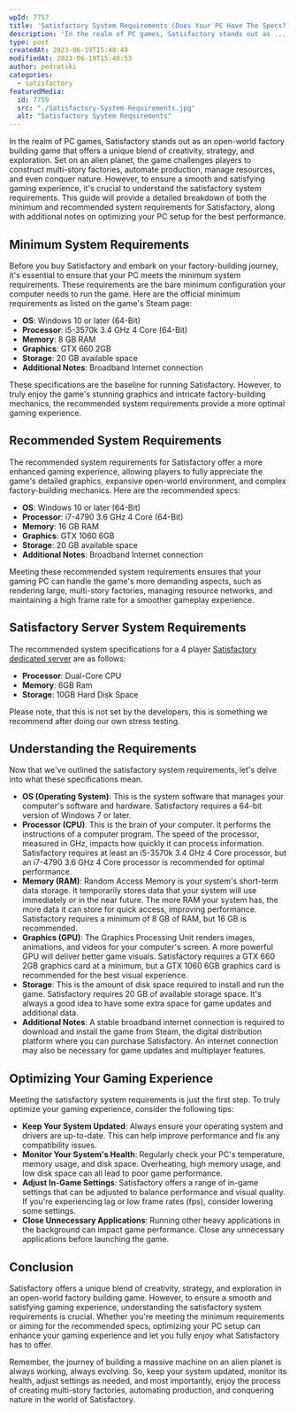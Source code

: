 ```yaml
---
wpId: 7757
title: 'Satisfactory System Requirements (Does Your PC Have The Specs?)'
description: 'In the realm of PC games, Satisfactory stands out as ...'
type: post
createdAt: 2023-06-19T15:48:49
modifiedAt: 2023-06-19T15:48:53
author: pedrotski
categories:
  - satisfactory
featuredMedia:
  id: 7759
  src: "./Satisfactory-System-Requirements.jpg"
  alt: "Satisfactory System Requirements"
---
```



In the realm of PC games, Satisfactory stands out as an open-world factory building game that offers a unique blend of creativity, strategy, and exploration. Set on an alien planet, the game challenges players to construct multi-story factories, automate production, manage resources, and even conquer nature. However, to ensure a smooth and satisfying gaming experience, it's crucial to understand the satisfactory system requirements. This guide will provide a detailed breakdown of both the minimum and recommended system requirements for Satisfactory, along with additional notes on optimizing your PC setup for the best performance.

## Minimum System Requirements

Before you buy Satisfactory and embark on your factory-building journey, it's essential to ensure that your PC meets the minimum system requirements. These requirements are the bare minimum configuration your computer needs to run the game. Here are the official minimum requirements as listed on the game's Steam page:

*   **OS**: Windows 10 or later (64-Bit)
*   **Processor**: i5-3570k 3.4 GHz 4 Core (64-Bit)
*   **Memory**: 8 GB RAM
*   **Graphics**: GTX 660 2GB
*   **Storage**: 20 GB available space
*   **Additional Notes**: Broadband Internet connection

These specifications are the baseline for running Satisfactory. However, to truly enjoy the game's stunning graphics and intricate factory-building mechanics, the recommended system requirements provide a more optimal gaming experience.

## Recommended System Requirements

The recommended system requirements for Satisfactory offer a more enhanced gaming experience, allowing players to fully appreciate the game's detailed graphics, expansive open-world environment, and complex factory-building mechanics. Here are the recommended specs:

*   **OS**: Windows 10 or later (64-Bit)
*   **Processor**: i7-4790 3.6 GHz 4 Core (64-Bit)
*   **Memory**: 16 GB RAM
*   **Graphics**: GTX 1060 6GB
*   **Storage**: 20 GB available space
*   **Additional Notes**: Broadband Internet connection

Meeting these recommended system requirements ensures that your gaming PC can handle the game's more demanding aspects, such as rendering large, multi-story factories, managing resource networks, and maintaining a high frame rate for a smoother gameplay experience.

## Satisfactory Server System Requirements

The recommended system specifications for a 4 player [Satisfactory dedicated server](https://www.ghostcap.com/satisfactory-dedicated-server/) are as follows:

*   **Processor**: Dual-Core CPU
*   **Memory**: 6GB Ram
*   **Storage**: 10GB Hard Disk Space

Please note, that this is not set by the developers, this is something we recommend after doing our own stress testing.

## Understanding the Requirements

Now that we've outlined the satisfactory system requirements, let's delve into what these specifications mean.

*   **OS (Operating System)**: This is the system software that manages your computer's software and hardware. Satisfactory requires a 64-bit version of Windows 7 or later.
*   **Processor (CPU)**: This is the brain of your computer. It performs the instructions of a computer program. The speed of the processor, measured in GHz, impacts how quickly it can process information. Satisfactory requires at least an i5-3570k 3.4 GHz 4 Core processor, but an i7-4790 3.6 GHz 4 Core processor is recommended for optimal performance.
*   **Memory (RAM)**: Random Access Memory is your system's short-term data storage. It temporarily stores data that your system will use immediately or in the near future. The more RAM your system has, the more data it can store for quick access, improving performance. Satisfactory requires a minimum of 8 GB of RAM, but 16 GB is recommended.
*   **Graphics (GPU)**: The Graphics Processing Unit renders images, animations, and videos for your computer's screen. A more powerful GPU will deliver better game visuals. Satisfactory requires a GTX 660 2GB graphics card at a minimum, but a GTX 1060 6GB graphics card is recommended for the best visual experience.
*   **Storage**: This is the amount of disk space required to install and run the game. Satisfactory requires 20 GB of available storage space. It's always a good idea to have some extra space for game updates and additional data.
*   **Additional Notes**: A stable broadband internet connection is required to download and install the game from Steam, the digital distribution platform where you can purchase Satisfactory. An internet connection may also be necessary for game updates and multiplayer features.

## Optimizing Your Gaming Experience

Meeting the satisfactory system requirements is just the first step. To truly optimize your gaming experience, consider the following tips:

*   **Keep Your System Updated**: Always ensure your operating system and drivers are up-to-date. This can help improve performance and fix any compatibility issues.
*   **Monitor Your System's Health**: Regularly check your PC's temperature, memory usage, and disk space. Overheating, high memory usage, and low disk space can all lead to poor game performance.
*   **Adjust In-Game Settings**: Satisfactory offers a range of in-game settings that can be adjusted to balance performance and visual quality. If you're experiencing lag or low frame rates (fps), consider lowering some settings.
*   **Close Unnecessary Applications**: Running other heavy applications in the background can impact game performance. Close any unnecessary applications before launching the game.

## Conclusion

Satisfactory offers a unique blend of creativity, strategy, and exploration in an open-world factory building game. However, to ensure a smooth and satisfying gaming experience, understanding the satisfactory system requirements is crucial. Whether you're meeting the minimum requirements or aiming for the recommended specs, optimizing your PC setup can enhance your gaming experience and let you fully enjoy what Satisfactory has to offer.

Remember, the journey of building a massive machine on an alien planet is always working, always evolving. So, keep your system updated, monitor its health, adjust settings as needed, and most importantly, enjoy the process of creating multi-story factories, automating production, and conquering nature in the world of Satisfactory.